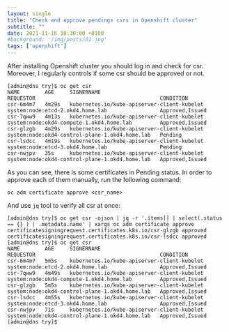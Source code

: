 ```yaml
---
layout: single
title: "Check and approve pendings csrs in Openshift cluster"
subtitle: ""
date: 2021-11-16 18:30:00 +0100
#background: '/img/posts/01.jpg'
tags: ['openshift']
---
```

 
After installing Openshift cluster you should log in and check for csr. Moreover, I regularly controls if some csr should be approved or not.

````
[admin@dns try]$ oc get csr
NAME        AGE     SIGNERNAME                                    REQUESTOR                                        CONDITION
csr-6m4m7   4m29s   kubernetes.io/kube-apiserver-client-kubelet   system:node:etcd-2.okd4.home.lab                 Approved,Issued
csr-7qww9   4m13s   kubernetes.io/kube-apiserver-client-kubelet   system:node:okd4-compute-1.okd4.home.lab         Approved,Issued
csr-glzgb   4m29s   kubernetes.io/kube-apiserver-client-kubelet   system:node:okd4-control-plane-1.okd4.home.lab   Pending
csr-lsdcc   4m19s   kubernetes.io/kube-apiserver-client-kubelet   system:node:etcd-3.okd4.home.lab                 Pending
csr-nwjpv   35s     kubernetes.io/kube-apiserver-client-kubelet   system:node:okd4-control-plane-1.okd4.home.lab   Approved,Issued
````

As you can see, there is some certificates in Pending status. In order to approve each of them manually, run the following command:
````
oc adm certificate approve <csr_name>
````

And use `jq` tool to verify all csr at once:
````
[admin@dns try]$ oc get csr -ojson | jq -r '.items[] | select(.status == {} ) | .metadata.name' | xargs oc adm certificate approve
certificatesigningrequest.certificates.k8s.io/csr-glzgb approved
certificatesigningrequest.certificates.k8s.io/csr-lsdcc approved
[admin@dns try]$ oc get csr
NAME        AGE     SIGNERNAME                                    REQUESTOR                                        CONDITION
csr-6m4m7   5m5s    kubernetes.io/kube-apiserver-client-kubelet   system:node:etcd-2.okd4.home.lab                 Approved,Issued
csr-7qww9   4m49s   kubernetes.io/kube-apiserver-client-kubelet   system:node:okd4-compute-1.okd4.home.lab         Approved,Issued
csr-glzgb   5m5s    kubernetes.io/kube-apiserver-client-kubelet   system:node:okd4-control-plane-1.okd4.home.lab   Approved,Issued
csr-lsdcc   4m55s   kubernetes.io/kube-apiserver-client-kubelet   system:node:etcd-3.okd4.home.lab                 Approved,Issued
csr-nwjpv   71s     kubernetes.io/kube-apiserver-client-kubelet   system:node:okd4-control-plane-1.okd4.home.lab   Approved,Issued
[admin@dns try]$ 
````


